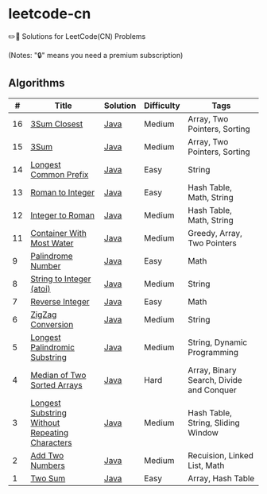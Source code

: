 # leetcode-cn
✏️📖 Solutions for LeetCode(CN) Problems

(Notes: "🔒" means you need a premium subscription)

## Algorithms

| #    | Title                                                        | Solution                                                     | Difficulty | Tags                                     |
| ---- | ------------------------------------------------------------ | ------------------------------------------------------------ | ---------- | ---------------------------------------- |
| 16   | [3Sum Closest](https://leetcode-cn.com/problems/3sum-closest/) | [Java](./src/com/scuyjzh/leetcode/medium/No_0016_3Sum_Closest/Solution.java) | Medium     | Array, Two Pointers, Sorting             |
| 15   | [3Sum](https://leetcode-cn.com/problems/3sum/)               | [Java](./src/com/scuyjzh/leetcode/medium/No_0015_3Sum/Solution.java) | Medium     | Array, Two Pointers, Sorting             |
| 14   | [Longest Common Prefix](https://leetcode-cn.com/problems/longest-common-prefix/) | [Java](./src/com/scuyjzh/leetcode/easy/No_0014_Longest_Common_Prefix/Solution.java) | Easy       | String                                   |
| 13   | [Roman to Integer](https://leetcode-cn.com/problems/roman-to-integer/) | [Java](./src/com/scuyjzh/leetcode/easy/No_0013_Roman_to_Integer/Solution.java) | Easy       | Hash Table, Math, String                 |
| 12   | [Integer to Roman](https://leetcode-cn.com/problems/integer-to-roman/) | [Java](./src/com/scuyjzh/leetcode/medium/No_0012_Integer_to_Roman/Solution.java) | Medium     | Hash Table, Math, String                 |
| 11   | [Container With Most Water](https://leetcode-cn.com/problems/container-with-most-water/) | [Java](./src/com/scuyjzh/leetcode/medium/No_0011_Container_With_Most_Water/Solution.java) | Medium     | Greedy, Array, Two Pointers              |
| 9    | [Palindrome Number](https://leetcode-cn.com/problems/palindrome-number/) | [Java](./src/com/scuyjzh/leetcode/easy/No_0009_Palindrome_Number/Solution.java) | Easy       | Math                                     |
| 8    | [String to Integer (atoi)](https://leetcode-cn.com/problems/string-to-integer-atoi/) | [Java](./src/com/scuyjzh/leetcode/medium/No_0008_String_to_Integer/Solution.java) | Medium     | String                                   |
| 7    | [Reverse Integer](https://leetcode-cn.com/problems/reverse-integer/) | [Java](./src/com/scuyjzh/leetcode/easy/No_0007_Reverse_Integer/Solution.java) | Easy       | Math                                     |
| 6    | [ZigZag Conversion](https://leetcode-cn.com/problems/zigzag-conversion/) | [Java](./src/com/scuyjzh/leetcode/medium/No_0006_ZigZag_Conversion/Solution.java) | Medium     | String                                   |
| 5    | [Longest Palindromic Substring](https://leetcode-cn.com/problems/longest-palindromic-substring/) | [Java](./src/com/scuyjzh/leetcode/medium/No_0005_Longest_Palindromic_Substring/Solution.java) | Medium     | String, Dynamic Programming              |
| 4    | [Median of Two Sorted Arrays](https://leetcode-cn.com/problems/median-of-two-sorted-arrays/) | [Java](./src/com/scuyjzh/leetcode/hard/No_0004_Median_of_Two_Sorted_Arrays/Solution.java) | Hard       | Array, Binary Search, Divide and Conquer |
| 3    | [Longest Substring Without Repeating Characters](https://leetcode-cn.com/problems/longest-substring-without-repeating-characters/) | [Java](./src/com/scuyjzh/leetcode/medium/No_0003_Longest_Substring_Without_Repeating_Characters/Solution.java) | Medium     | Hash Table, String, Sliding Window       |
| 2    | [Add Two Numbers](https://leetcode-cn.com/problems/add-two-numbers/) | [Java](./src/com/scuyjzh/leetcode/medium/No_0002_Add_Two_Numbers/Solution.java) | Medium     | Recuision, Linked List, Math             |
| 1    | [Two Sum](https://leetcode-cn.com/problems/two-sum/)         | [Java](./src/com/scuyjzh/leetcode/easy/No_0001_Two_Sum/Solution.java) | Easy       | Array, Hash Table                        |

